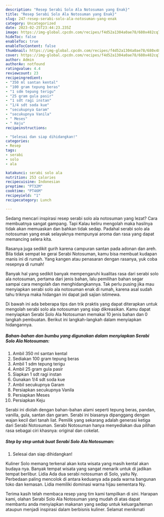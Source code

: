 ```yaml
---
description: "Resep Serabi Solo Ala Notosuman yang Enak}"
title: "Resep Serabi Solo Ala Notosuman yang Enak}"
slug: 247-resep-serabi-solo-ala-notosuman-yang-enak
category: Uncategorized
date: 2023-02-25T23:44:23.235Z
image: https://img-global.cpcdn.com/recipes/f4d52a1304a0ae78/680x482cq70/serabi-solo-ala-notosuman-foto-resep-utama.jpg
hideToc: false
enableToc: true
enableTocContent: false
thumbnail: https://img-global.cpcdn.com/recipes/f4d52a1304a0ae78/680x482cq70/serabi-solo-ala-notosuman-foto-resep-utama.jpg
cover: https://img-global.cpcdn.com/recipes/f4d52a1304a0ae78/680x482cq70/serabi-solo-ala-notosuman-foto-resep-utama.jpg
author: Admin
authorAv: notfound
ratingvalue: 4.4
reviewcount: 23
recipeingredient:
- "350 ml santan kental"
- "100 gram tepung beras"
- "1 sdm tepung terigu"
- "25 gram gula pasir"
- "1 sdt ragi instan"
- "1/4 sdt soda kue"
- "secukupnya Garam"
- "secukupnya Vanila"
- " Meses"
- " Keju"
recipeinstructions:

- "Selesai dan siap dihidangkan!"
categories:
- Resep
tags:
- serabi
- solo
- ala

katakunci: serabi solo ala 
nutrition: 253 calories
recipecuisine: Indonesian
preptime: "PT32M"
cooktime: "PT46M"
recipeyield: "1"
recipecategory: Lunch

---
```



Sedang mencari inspirasi resep serabi solo ala notosuman yang lezat? Cara membuatnya sangat gampang. Tapi Kalau keliru mengolah maka hasilnya tidak akan memuaskan dan bahkan tidak sedap. Padahal serabi solo ala notosuman yang enak selayaknya mempunyai aroma dan rasa yang dapat memancing selera kita.


Rasanya juga sedikit gurih karena campuran santan pada adonan dan areh. Bila tidak sempat ke gerai Serabi Notosuman, kamu bisa membuat kudapan manis ini di rumah. Yang kangen atau penasaran dengan rasanya, yuk coba resepnya di rumah!

Banyak hal yang sedikit banyak mempengaruhi kualitas rasa dari serabi solo ala notosuman, pertama dari jenis bahan, lalu pemilihan bahan segar sampai cara mengolah dan menghidangkannya. Tak perlu pusing jika mau menyiapkan serabi solo ala notosuman enak di rumah, karena asal sudah tahu triknya maka hidangan ini dapat jadi sajian istimewa.


Di bawah ini ada beberapa tips dan trik praktis yang dapat diterapkan untuk mengolah serabi solo ala notosuman yang siap dikreasikan. Kamu dapat menyiapkan Serabi Solo Ala Notosuman memakai 10 jenis bahan dan 0 langkah pembuatan. Berikut ini langkah-langkah dalam menyiapkan hidangannya.

<!--inarticleads1-->

##### Bahan-bahan dan bumbu yang digunakan dalam menyiapkan Serabi Solo Ala Notosuman:

1. Ambil 350 ml santan kental
1. Sediakan 100 gram tepung beras
1. Ambil 1 sdm tepung terigu
1. Ambil 25 gram gula pasir
1. Siapkan 1 sdt ragi instan
1. Gunakan 1/4 sdt soda kue
1. Ambil secukupnya Garam
1. Persiapkan secukupnya Vanila
1. Persiapkan  Meses
1. Persiapkan  Keju


Serabi ini diolah dengan bahan-bahan alami seperti tepung beras, pandan, vanilla, gula, santan dan garam. Serabi ini biasanya dipanggang dengan wajan kecil dari tanah liat. Pemilik yang sekarang adalah generasi ketiga dari Serabi Notosuman. Serabi Notosuman hanya menyediakan dua pilihan rasa sebagai ciri khasnya: original dan cokelat. 

<!--inarticleads2-->

##### Step by step untuk buat Serabi Solo Ala Notosuman:


1. Selesai dan siap dihidangkan!

Kuliner Solo memang terkenal akan kota wisata yang masih kental akan budaya nya. Banyak tempat wisata yang sangat menarik untuk di jadikan tempat berlibur. Lidia Ada dua serabi notosuman di Solo, yaitu Ny. Perbedaan paling mencolok di antara keduanya ada pada warna bangunan toko dan kemasan. Lidia memiliki dominasi warna hijau sementara Ny. 

Terima kasih telah membaca resep yang tim kami tampilkan di sini. Harapan kami, olahan Serabi Solo Ala Notosuman yang mudah di atas dapat membantu anda menyiapkan makanan yang sedap untuk keluarga/teman ataupun menjadi inspirasi dalam berbisnis kuliner. Selamat menikmati
